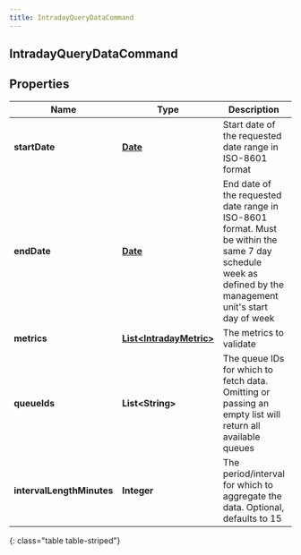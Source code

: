 ```yaml
---
title: IntradayQueryDataCommand
---
```

## IntradayQueryDataCommand


## Properties

| Name | Type | Description | Notes |
| ------------ | ------------- | ------------- | ------------- |
| **startDate** | [**Date**](Date.html) | Start date of the requested date range in ISO-8601 format |  |
| **endDate** | [**Date**](Date.html) | End date of the requested date range in ISO-8601 format.  Must be within the same 7 day schedule week as defined by the management unit&#39;s start day of week |  |
| **metrics** | [**List&lt;IntradayMetric&gt;**](IntradayMetric.html) | The metrics to validate |  |
| **queueIds** | **List&lt;String&gt;** | The queue IDs for which to fetch data.  Omitting or passing an empty list will return all available queues |  [optional] |
| **intervalLengthMinutes** | **Integer** | The period/interval for which to aggregate the data.  Optional, defaults to 15 |  [optional] |
{: class="table table-striped"}



